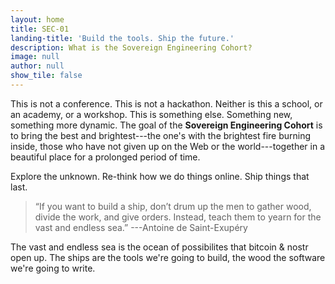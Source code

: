 ```yaml
---
layout: home
title: SEC-01
landing-title: 'Build the tools. Ship the future.'
description: What is the Sovereign Engineering Cohort?
image: null
author: null
show_tile: false
---
```


This is not a conference. This is not a hackathon. Neither is this a school, or
an academy, or a workshop. This is something else. Something new, something more
dynamic. The goal of the **Sovereign Engineering Cohort** is to bring the best
and brightest---the one's with the brightest fire burning inside, those who have
not given up on the Web or the world---together in a beautiful place for a
prolonged period of time.

Explore the unknown. Re-think how we do things online. Ship things that last.

> “If you want to build a ship, don’t drum up the men to gather wood, divide the
work, and give orders. Instead, teach them to yearn for the vast and endless
sea.” ---Antoine de Saint-Exupéry

The vast and endless sea is the ocean of possibilites that bitcoin & nostr open
up. The ships are the tools we're going to build, the wood the software we're
going to write.